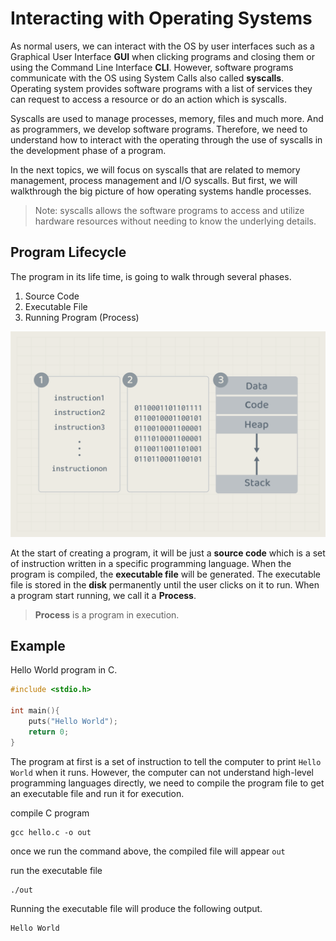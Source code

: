 # Interacting with Operating Systems 
As normal users, we can interact with the OS by user interfaces such as a Graphical User Interface **GUI** when clicking programs and closing them or using the Command Line Interface **CLI**. However, software programs communicate with the OS using System Calls also called **syscalls**. Operating system provides software programs with a list of services they can request to access a resource or do an action which is syscalls. 

Syscalls are used to manage processes, memory, files and much more. And as programmers, we develop software programs. Therefore, we need to understand how to interact with the operating through the use of syscalls in the development phase of a program. 

In the next topics, we will focus on syscalls that are related to memory management, process management and I/O syscalls. But first, we will walkthrough the big picture of how operating systems handle processes. 

> Note: syscalls allows the software programs to access and utilize hardware resources without needing to know the underlying details.

## Program Lifecycle
The program in its life time, is going to walk through several phases. 
1. Source Code
2. Executable File
3. Running Program (Process)

![Program states](./images/10.program-states.png)


At the start of creating a program, it will be just a **source code** which is a set of instruction written in a specific programming language. When the program is compiled, the **executable file** will be generated. The executable file is stored in the **disk** permanently until the user clicks on it to run. When a program start running, we call it a **Process**.


>  **Process** is a program in execution.

## Example 

Hello World program in C. 

```c
#include <stdio.h>

int main(){
    puts("Hello World");
    return 0;
}
```
The program at first is a set of instruction to tell the computer to print `Hello World` when it runs. However, the computer can not understand high-level programming languages directly, we need to compile the program file to get an executable file and run it for execution. 

compile C program 
```
gcc hello.c -o out
```
once we run the command above, the compiled file will appear `out`

run the executable file
```
./out
```

Running the executable file will produce the following output.
```
Hello World
```
<!--

**[We might have an example of reading a file and stating that the control has been handed to the OS for enabling file access.]**

 resource:
 https://medium.com/@muirujackson/how-to-use-the-i-o-system-calls-open-close-read-and-write-f6f80dc61e2a
 
 -->